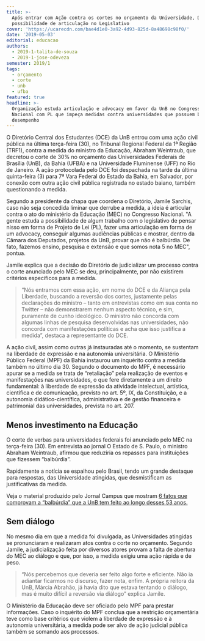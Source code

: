 ```yaml
---
title: >-
  Após entrar com Ação contra os cortes no orçamento da Universidade, DCE estuda
  possibilidade de articulação no Legislativo  
cover: 'https://ucarecdn.com/bae4d1e0-3a92-4d93-825d-8a48698c98f0/'
date: '2019-05-03'
editorial: educacao
authors:
  - 2019-1-talita-de-souza
  - 2019-1-jose-odeveza
semester: 2019/1
tags:
  - orçamento
  - corte
  - unb
  - ufba
featured: true
headline: >-
  Organização estuda articulação e advocacy em favor da UnB no Congresso
  Nacional com PL que impeça medidas contra universidades que possuem bom
  desempenho
---
```

O Diretório Central dos Estudantes (DCE) da UnB entrou com uma ação civil pública na última terça-feira (30), no Tribunal Regional Federal da 1ª Região (TRF1), contra a medida do ministro da Educação, Abraham Weintraub, que decretou o corte de 30% no orçamento das Universidades Federais de Brasília (UnB), da Bahia (UFBA) e na Universidade Fluminense (UFF) no Rio de Janeiro. A ação protocolada pelo DCE foi despachada na tarde da última quinta-feira (3) para 7ª Vara Federal do Estado da Bahia, em Salvador, por conexão com outra ação civil pública registrada no estado baiano, também questionando a medida. 

Segundo a presidente da chapa que coordena o Diretório, Jamile Sarchis, caso não seja concedida liminar que derrube a medida, a ideia é articular contra o ato do ministério da Educação (MEC) no Congresso Nacional. "A gente estuda a possibilidade de algum trabalho com o legislativo de pensar nisso em forma de Projeto de Lei (PL), fazer uma articulação em forma de um advocacy, conseguir algumas audiências públicas e mostrar, dentro da Câmara dos Deputados, projetos da UnB, provar que não é balbúrdia. De fato, fazemos ensino, pesquisa e extensão e que somos nota 5 no MEC", pontua. 

Jamile explica que a decisão do Diretório de judicializar um processo contra o corte anunciado pelo MEC se deu, principalmente, por não existirem critérios específicos para a medida.

> “Nós entramos com essa ação, em nome do DCE e da Aliança pela Liberdade, buscando a reversão dos cortes, justamente pelas declarações do ministro – tanto em entrevistas como em sua conta no Twitter – não demonstrarem nenhum aspecto técnico, e sim, puramente de cunho ideológico. O ministro não concorda com algumas linhas de pesquisa desenvolvidas nas universidades, não concorda com manifestações políticas e acha que isso justifica a medida”, destaca a representante do DCE.

A ação civil, assim como outras já instauradas até o momento, se sustentam na liberdade de expressão e na autonomia universitária. O Ministério Público Federal (MPF) da Bahia instaurou um inquérito contra a medida também no último dia 30. Segundo o documento do MPF, é necessário apurar se a medida se trata de “retaliação” pela realização de eventos e manifestações nas universidades, o que fere diretamente a um direito fundamental: à liberdade de expressão da atividade intelectual, artística, científica e de comunicação, previsto no art. 5º, IX, da Constituição, e a autonomia didático-científica, administrativa e de gestão financeira e patrimonial das universidades, prevista no art. 207.

## Menos investimento na Educação

O corte de verbas para universidades federais foi anunciado pelo MEC na terça-feira (30). Em entrevista ao jornal O Estado de S. Paulo, o ministro Abraham Weintraub, afirmou que reduziria os repasses para instituições que fizessem “balbúrdia”.

Rapidamente a notícia se espalhou pelo Brasil, tendo um grande destaque para respostas, das Universidade atingidas, que desmistificam as justificativas da medida.

Veja o material produzido pelo Jornal Campus que mostram [6 fatos que comprovam a “balbúrdia” que a UnB tem feito ao longo desses 53 anos. ](https://twitter.com/i/moments/1123249794326175744)

## Sem diálogo

No mesmo dia em que a medida foi divulgada, as Universidades atingidas se pronunciaram e realizaram atos contra o corte no orçamento. Segundo Jamile, a judicialização feita por diversos atores provam a falta de abertura do MEC ao diálogo e que, por isso, a medida exigiu uma ação rápida e de peso. 

> “Nós percebemos que deveria ser feito algo forte e eficiente. Não ia adiantar ficarmos no discurso, fazer nota, enfim. A própria reitora da UnB, Márcia Abrahão, já havia dito que estava tentando o diálogo, mas é muito difícil a reversão via diálogo” explica Jamile.

O Ministério da Educação deve ser oficiado pelo MPF para prestar informações. Caso o inquérito do MPF conclua que a restrição orçamentária teve como base critérios que violem a liberdade de expressão e à autonomia universitária, a medida pode ser alvo de ação judicial pública também se somando aos processos.
